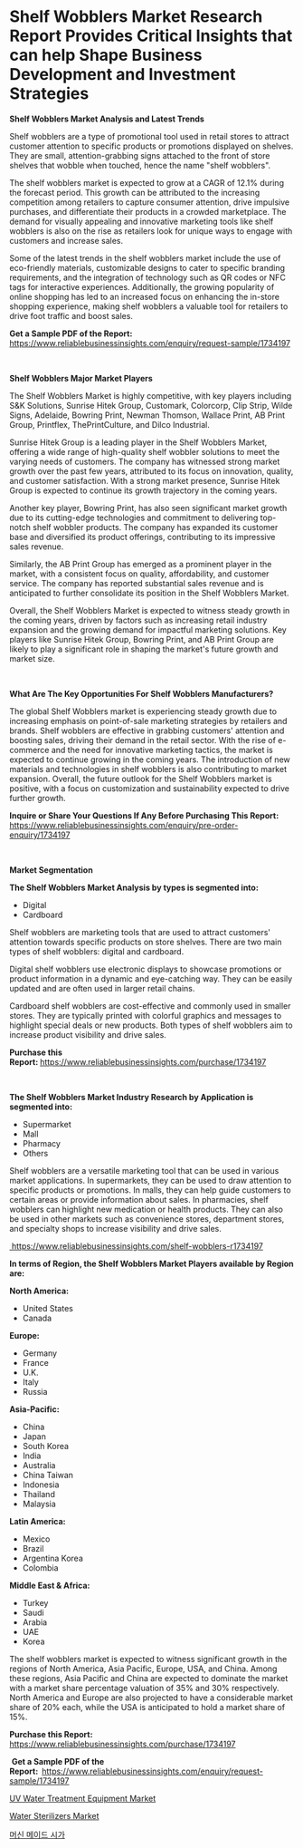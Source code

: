 <p><h1>Shelf Wobblers Market Research Report Provides Critical Insights that can help Shape Business Development and Investment Strategies</h1></p><p><strong>Shelf Wobblers Market Analysis and Latest Trends</strong></p>
<p><p>Shelf wobblers are a type of promotional tool used in retail stores to attract customer attention to specific products or promotions displayed on shelves. They are small, attention-grabbing signs attached to the front of store shelves that wobble when touched, hence the name "shelf wobblers".</p><p>The shelf wobblers market is expected to grow at a CAGR of 12.1% during the forecast period. This growth can be attributed to the increasing competition among retailers to capture consumer attention, drive impulsive purchases, and differentiate their products in a crowded marketplace. The demand for visually appealing and innovative marketing tools like shelf wobblers is also on the rise as retailers look for unique ways to engage with customers and increase sales.</p><p>Some of the latest trends in the shelf wobblers market include the use of eco-friendly materials, customizable designs to cater to specific branding requirements, and the integration of technology such as QR codes or NFC tags for interactive experiences. Additionally, the growing popularity of online shopping has led to an increased focus on enhancing the in-store shopping experience, making shelf wobblers a valuable tool for retailers to drive foot traffic and boost sales.</p></p>
<p><strong>Get a Sample PDF of the Report:&nbsp;</strong> <a href="https://www.reliablebusinessinsights.com/enquiry/request-sample/1734197">https://www.reliablebusinessinsights.com/enquiry/request-sample/1734197</a></p>
<p>&nbsp;</p>
<p><strong>Shelf Wobblers Major Market Players</strong></p>
<p><p>The Shelf Wobblers Market is highly competitive, with key players including S&K Solutions, Sunrise Hitek Group, Customark, Colorcorp, Clip Strip, Wilde Signs, Adelaide, Bowring Print, Newman Thomson, Wallace Print, AB Print Group, Printflex, ThePrintCulture, and Dilco Industrial.</p><p>Sunrise Hitek Group is a leading player in the Shelf Wobblers Market, offering a wide range of high-quality shelf wobbler solutions to meet the varying needs of customers. The company has witnessed strong market growth over the past few years, attributed to its focus on innovation, quality, and customer satisfaction. With a strong market presence, Sunrise Hitek Group is expected to continue its growth trajectory in the coming years.</p><p>Another key player, Bowring Print, has also seen significant market growth due to its cutting-edge technologies and commitment to delivering top-notch shelf wobbler products. The company has expanded its customer base and diversified its product offerings, contributing to its impressive sales revenue.</p><p>Similarly, the AB Print Group has emerged as a prominent player in the market, with a consistent focus on quality, affordability, and customer service. The company has reported substantial sales revenue and is anticipated to further consolidate its position in the Shelf Wobblers Market.</p><p>Overall, the Shelf Wobblers Market is expected to witness steady growth in the coming years, driven by factors such as increasing retail industry expansion and the growing demand for impactful marketing solutions. Key players like Sunrise Hitek Group, Bowring Print, and AB Print Group are likely to play a significant role in shaping the market's future growth and market size.</p></p>
<p>&nbsp;</p>
<p><strong>What Are The Key Opportunities For Shelf Wobblers Manufacturers?</strong></p>
<p><p>The global Shelf Wobblers market is experiencing steady growth due to increasing emphasis on point-of-sale marketing strategies by retailers and brands. Shelf wobblers are effective in grabbing customers' attention and boosting sales, driving their demand in the retail sector. With the rise of e-commerce and the need for innovative marketing tactics, the market is expected to continue growing in the coming years. The introduction of new materials and technologies in shelf wobblers is also contributing to market expansion. Overall, the future outlook for the Shelf Wobblers market is positive, with a focus on customization and sustainability expected to drive further growth.</p></p>
<p><strong>Inquire or Share Your Questions If Any Before Purchasing This Report:</strong> <a href="https://www.reliablebusinessinsights.com/enquiry/pre-order-enquiry/1734197">https://www.reliablebusinessinsights.com/enquiry/pre-order-enquiry/1734197</a></p>
<p>&nbsp;</p>
<p><strong>Market Segmentation</strong></p>
<p><strong>The Shelf Wobblers Market Analysis by types is segmented into:</strong></p>
<p><ul><li>Digital</li><li>Cardboard</li></ul></p>
<p><p>Shelf wobblers are marketing tools that are used to attract customers' attention towards specific products on store shelves. There are two main types of shelf wobblers: digital and cardboard. </p><p>Digital shelf wobblers use electronic displays to showcase promotions or product information in a dynamic and eye-catching way. They can be easily updated and are often used in larger retail chains. </p><p>Cardboard shelf wobblers are cost-effective and commonly used in smaller stores. They are typically printed with colorful graphics and messages to highlight special deals or new products. Both types of shelf wobblers aim to increase product visibility and drive sales.</p></p>
<p><strong>Purchase this Report:&nbsp;</strong><a href="https://www.reliablebusinessinsights.com/purchase/1734197">https://www.reliablebusinessinsights.com/purchase/1734197</a></p>
<p>&nbsp;</p>
<p><strong>The Shelf Wobblers Market Industry Research by Application is segmented into:</strong></p>
<p><ul><li>Supermarket</li><li>Mall</li><li>Pharmacy</li><li>Others</li></ul></p>
<p><p>Shelf wobblers are a versatile marketing tool that can be used in various market applications. In supermarkets, they can be used to draw attention to specific products or promotions. In malls, they can help guide customers to certain areas or provide information about sales. In pharmacies, shelf wobblers can highlight new medication or health products. They can also be used in other markets such as convenience stores, department stores, and specialty shops to increase visibility and drive sales.</p></p>
<p><a href="https://www.reliablebusinessinsights.com/shelf-wobblers-r1734197">&nbsp;https://www.reliablebusinessinsights.com/shelf-wobblers-r1734197</a></p>
<p><strong>In terms of Region, the Shelf Wobblers Market Players available by Region are:</strong></p>
<p>
    <p> <strong> North America: </strong>
        <ul>
            <li>United States</li>
            <li>Canada</li>
        </ul>
        </p> 
    <p> <strong> Europe: </strong>
        <ul>
            <li>Germany</li>
            <li>France</li>
            <li>U.K.</li>
            <li>Italy</li>
            <li>Russia</li>
        </ul>
        </p> 
    <p> <strong> Asia-Pacific: </strong>
        <ul>
            <li>China</li>
            <li>Japan</li>
            <li>South Korea</li>
            <li>India</li>
            <li>Australia</li>
            <li>China Taiwan</li>
            <li>Indonesia</li>
            <li>Thailand</li>
            <li>Malaysia</li>
        </ul>
        </p> 
    <p> <strong> Latin America: </strong>
        <ul>
            <li>Mexico</li>
            <li>Brazil</li>
            <li>Argentina Korea</li>
            <li>Colombia</li>
        </ul>
        </p> 
    <p> <strong> Middle East & Africa: </strong>
        <ul>
            <li>Turkey</li>
            <li>Saudi</li>
            <li>Arabia</li>
            <li>UAE</li>
            <li>Korea</li>
        </ul>
    </p>
    </p>
<p><p>The shelf wobblers market is expected to witness significant growth in the regions of North America, Asia Pacific, Europe, USA, and China. Among these regions, Asia Pacific and China are expected to dominate the market with a market share percentage valuation of 35% and 30% respectively. North America and Europe are also projected to have a considerable market share of 20% each, while the USA is anticipated to hold a market share of 15%.</p></p>
<p><strong>Purchase this Report: </strong><a href="https://www.reliablebusinessinsights.com/purchase/1734197">https://www.reliablebusinessinsights.com/purchase/1734197</a></p>
<p>&nbsp;<strong>Get a Sample PDF of the Report:&nbsp;&nbsp;</strong><a href="https://www.reliablebusinessinsights.com/enquiry/request-sample/1734197">https://www.reliablebusinessinsights.com/enquiry/request-sample/1734197</a></p>
<p><strong></strong></p>
<p><p><a href="https://github.com/irfadac/Market-Research-Report-List-4/blob/main/uv-water-treatment-equipment-market.md">UV Water Treatment Equipment Market</a></p><p><a href="https://github.com/myacatherineblakecaczo9vcsw/Market-Research-Report-List-3/blob/main/water-sterilizers-market.md">Water Sterilizers Market</a></p><p><a href="https://github.com/admichael111/Market-Research-Report-List-1/blob/main/6699376171466.md">머신 메이드 시가</a></p></p>